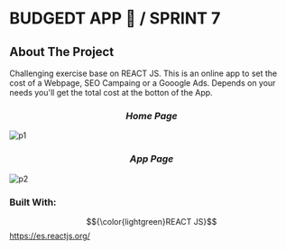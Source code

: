 
# BUDGEDT APP 💸 / SPRINT 7


## About The Project

Challenging exercise base on REACT JS. This is an online app to set the cost of a Webpage, SEO Campaing or a Gooogle Ads. Depends on your needs you'll get the total cost at the botton of the App. 

### <h3 align="center"> <i>Home Page</i></h3>
![p1](https://user-images.githubusercontent.com/94227693/196795951-948251fb-577e-4a4a-b201-7fbc2b206ca0.png)

### <h3 align="center"> <i>App Page</i></h3>
![p2](https://user-images.githubusercontent.com/94227693/196796002-b8af2c7d-d136-4185-9cd4-8660f0e10c72.png)


### Built With: 
 $${\color{lightgreen}REACT JS}$$ https://es.reactjs.org/



